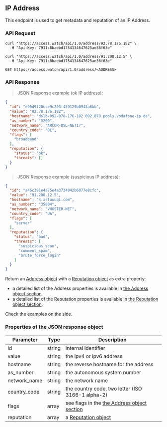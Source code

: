 ## IP Address

This endpoint is used to get metadata and reputation of an IP Address.

### API Request

```shell
curl "https://access.watch/api/1.0/address/92.78.176.182" \
  -H "Api-Key: 7911c8baebd1754134647625ae36f63e"
```

```shell
curl "https://access.watch/api/1.0/address/91.200.12.5" \
  -H "Api-Key: 7911c8baebd1754134647625ae36f63e"
```

`GET https://access.watch/api/1.0/address/<ADDRESS>`

### API Response

> JSON Response example (ok IP address):

```json
{
  "id": "e90d9f20cce9c203f439129b0943a8bb",
  "value": "92.78.176.182",
  "hostname": "dslb-092-078-176-182.092.078.pools.vodafone-ip.de",
  "as_number": "3209",
  "network_name": "ARCOR-DSL-NET17",
  "country_code": "DE",
  "flags": [
    "broadband"
  ],
  "reputation": {
    "status": "ok",
    "threats": []
  }
}
```

> JSON Response example (suspicious IP address):

```json
{
  "id": "a46c391e4a75e4a3734042b6077e8cfc",
  "value": "91.200.12.5",
  "hostname": "4.xrfuwuqi.com",
  "as_number": "35804",
  "network_name": "VHOSTER-NET",
  "country_code": "UA",
  "flags": [
    "server"
  ],
  "reputation": {
    "status": "bad",
    "threats": [
      "suspicious_scan",
      "comment_spam",
      "brute_force_login"
    ]
  }
}
```

Return an [Address object](#ip-address-object) with a [Reputation object](#reputation-object) as extra property:

 * a detailed list of the Address properties is available in [the Address object section](#ip-address-object).
 * a detailed list of the Reputation properties is available in [the Reputation object section](#reputation-object).

Check the examples on the side.

### Properties of the JSON response object

Parameter    | Type   | Description
----------   | ------ | --------------------------------------------------------
id           | string | internal identifier
value        | string | the ipv4 or ipv6 address
hostname     | string | the reverse hostname for the address
as_number    | string | the autonomous system number
network_name | string | the network name
country_code | string | the country code, two letter (ISO 3166-1 alpha-2)
flags        | array  | see flags in the [the Address object section](#ip-address-object)
reputation   | array  | a [Reputation object](#reputation-object)
